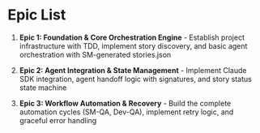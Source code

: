 # Epic List

1. **Epic 1: Foundation & Core Orchestration Engine** - Establish project infrastructure with TDD, implement story discovery, and basic agent orchestration with SM-generated stories.json

2. **Epic 2: Agent Integration & State Management** - Implement Claude SDK integration, agent handoff logic with signatures, and story status state machine

3. **Epic 3: Workflow Automation & Recovery** - Build the complete automation cycles (SM-QA, Dev-QA), implement retry logic, and graceful error handling
